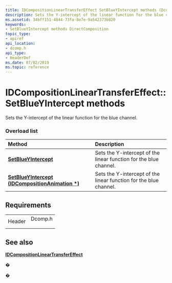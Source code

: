 ```yaml
---
title: IDCompositionLinearTransferEffect SetBlueYIntercept methods (Dcomp.h)
description: Sets the Y-intercept of the linear function for the blue channel.
ms.assetid: 34bff151-4844-73fa-8e7e-9a542373b820
keywords:
- SetBlueYIntercept methods DirectComposition
topic_type:
- apiref
api_location:
- dcomp.h
api_type:
- HeaderDef
ms.date: 07/02/2019
ms.topic: reference
---
```


# IDCompositionLinearTransferEffect::SetBlueYIntercept methods

Sets the Y-intercept of the linear function for the blue channel.

### Overload list



| Method                                                                                                         | Description                                                                  |
|:---------------------------------------------------------------------------------------------------------------|:-----------------------------------------------------------------------------|
| [**SetBlueYIntercept**](/windows/win32/api/dcomp/nf-dcomp-idcompositionlineartransfereffect-setblueyintercept(float))                               | Sets the Y-intercept of the linear function for the blue channel.<br/> |
| [**SetBlueYIntercept (IDCompositionAnimation \*)**](/windows/win32/api/dcomp/nf-dcomp-idcompositionlineartransfereffect-setblueyintercept(idcompositionanimation)) | Sets the Y-intercept of the linear function for the blue channel.<br/> |



## Requirements



|                   |                                                                                    |
|-------------------|------------------------------------------------------------------------------------|
| Header<br/> | <dl> <dt>Dcomp.h</dt> </dl> |



## See also

<dl> <dt>

[**IDCompositionLinearTransferEffect**](/windows/win32/api/dcomp/nn-dcomp-idcompositionlineartransfereffect)
</dt> </dl>

�

�